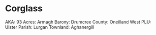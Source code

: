 # Corglass

AKA: 93
Acres: Armagh
Barony: Drumcree
County: Oneilland West
PLU: Ulster
Parish: Lurgan
Townland: Aghanergill
